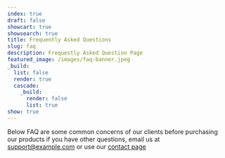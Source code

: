 ```yaml
---
index: true
draft: false
showcart: true
showsearch: true
title: Frequently Asked Questions
slug: faq
description: Frequestly Asked Question Page
featured_image: /images/faq-banner.jpeg
_build:
  list: false
  render: true
  cascade:
    _build:
      render: false
      list: true
show: true
---
```

Below FAQ are some common concerns of our clients before purchasing our products if you have other questions, email us at support@example.com or use our [contact page](/contact)